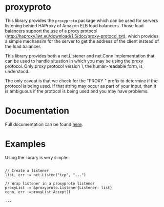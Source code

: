 # proxyproto

This library provides the `proxyproto` package which can be used for servers
listening behind HAProxy of Amazon ELB load balancers. Those load balancers
support the use of a proxy protocol (http://haproxy.1wt.eu/download/1.5/doc/proxy-protocol.txt),
which provides a simple mechansim for the server to get the address of the client
instead of the load balancer.

This library provides both a net.Listener and net.Conn implementation that
can be used to handle situation in which you may be using the proxy protocol.
Only proxy protocol version 1, the human-readable form, is understood.

The only caveat is that we check for the "PROXY " prefix to determine if the protocol
is being used. If that string may occur as part of your input, then it is ambiguous
if the protocol is being used and you may have problems.

# Documentation

Full documentation can be found [here](http://godoc.org/github.com/armon/go-proxyproto).

# Examples

Using the library is very simple:

```

// Create a listener
list, err := net.Listen("tcp", "...")

// Wrap listener in a proxyproto listener
proxyList := &proxyproto.Listener{Listener: list}
conn, err :=proxyList.Accept()

...
```
